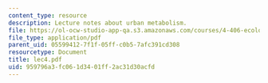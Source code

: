 ```yaml
---
content_type: resource
description: Lecture notes about urban metabolism.
file: https://ol-ocw-studio-app-qa.s3.amazonaws.com/courses/4-406-ecologies-of-construction-spring-2007/959796a3fc061d3401ff2ac31d30acfd_lec4.pdf
file_type: application/pdf
parent_uid: 05599412-7f1f-05ff-c0b5-7afc391cd308
resourcetype: Document
title: lec4.pdf
uid: 959796a3-fc06-1d34-01ff-2ac31d30acfd
---
```

